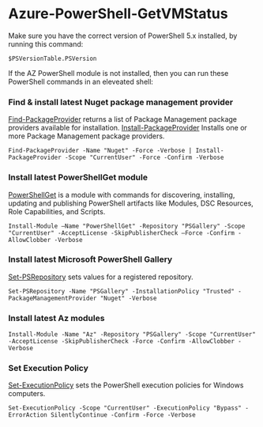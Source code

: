 # Azure-PowerShell-GetVMStatus

Make sure you have the correct version of PowerShell 5.x installed, by running this command:

    $PSVersionTable.PSVersion

If the AZ PowerShell module is not installed, then you can run these PowerShell commands in an eleveated shell:

### Find & install latest Nuget package management provider

[Find-PackageProvider](https://docs.microsoft.com/powershell/module/packagemanagement/find-packageprovider) returns a list of Package Management package providers available for installation. [Install-PackageProvider](https://docs.microsoft.com/powershell/module/packagemanagement/install-packageprovider) Installs one or more Package Management package providers.

    Find-PackageProvider -Name "Nuget" -Force -Verbose | Install-PackageProvider -Scope "CurrentUser" -Force -Confirm -Verbose
    
### Install latest PowerShellGet module

[PowerShellGet](https://docs.microsoft.com/powershell/module/powershellget) is a module with commands for discovering, installing, updating and publishing PowerShell artifacts like Modules, DSC Resources, Role Capabilities, and Scripts.

    Install-Module –Name "PowerShellGet" -Repository "PSGallery" -Scope "CurrentUser" -AcceptLicense -SkipPublisherCheck –Force -Confirm -AllowClobber -Verbose
    
### Install latest  Microsoft PowerShell Gallery
    
[Set-PSRepository](https://docs.microsoft.com/powershell/module/powershellget/set-psrepository) sets values for a registered repository.

    Set-PSRepository -Name "PSGallery" -InstallationPolicy "Trusted" -PackageManagementProvider "Nuget" -Verbose
    
### Install latest Az modules

    Install-Module -Name "Az" -Repository "PSGallery" -Scope "CurrentUser" -AcceptLicense -SkipPublisherCheck -Force -Confirm -AllowClobber -Verbose
    
### Set Execution Policy

[Set-ExecutionPolicy](https://docs.microsoft.com/powershell/module/microsoft.powershell.security/set-executionpolicy) sets the PowerShell execution policies for Windows computers.

    Set-ExecutionPolicy -Scope "CurrentUser" -ExecutionPolicy "Bypass" -ErrorAction SilentlyContinue -Confirm -Force -Verbose
